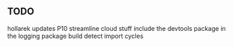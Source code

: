 ## TODO
hollarek updates P10
streamline cloud stuff
include the devtools package in the logging package
build detect import cycles
